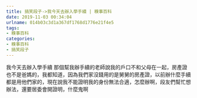 ```yaml
---
title: 搞笑段子->我今天去辦入學手續 | 糗事百科
date: 2019-11-03 00:34:04
urlname: 014b03c3d1a367df1768d1776e21f4e5
tags: 
- 糗事百科
categories:
- 糗事百科
- 搞笑段子
---
```

我今天去辦入學手續 那個幫我辦手續的老師說我的戶口不和父母在一起，房產證也不是爸媽的，我都知道，因為我們家沒錢用的是舅舅的房產證，以前辦什麼手續都是用他們家的，現在說我不能證明我的身份無法合適，怎麼辦啊，段友們幫忙想辦法，還要居委會開證明，什麼鬼啊


